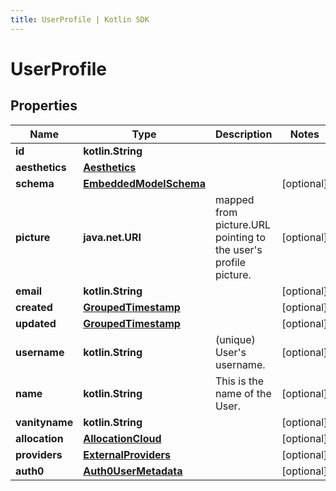 ```yaml
---
title: UserProfile | Kotlin SDK
---
```




# UserProfile

## Properties
Name | Type | Description | Notes
------------ | ------------- | ------------- | -------------
**id** | **kotlin.String** |  | 
**aesthetics** | [**Aesthetics**](Aesthetics) |  | 
**schema** | [**EmbeddedModelSchema**](EmbeddedModelSchema) |  |  [optional]
**picture** | **java.net.URI** | mapped from picture.URL pointing to the user&#39;s profile picture.  |  [optional]
**email** | **kotlin.String** |  |  [optional]
**created** | [**GroupedTimestamp**](GroupedTimestamp) |  |  [optional]
**updated** | [**GroupedTimestamp**](GroupedTimestamp) |  |  [optional]
**username** | **kotlin.String** |  (unique) User&#39;s username.   |  [optional]
**name** | **kotlin.String** | This is the name of the User. |  [optional]
**vanityname** | **kotlin.String** |  |  [optional]
**allocation** | [**AllocationCloud**](AllocationCloud) |  |  [optional]
**providers** | [**ExternalProviders**](ExternalProviders) |  |  [optional]
**auth0** | [**Auth0UserMetadata**](Auth0UserMetadata) |  |  [optional]




